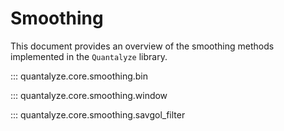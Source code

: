 # Smoothing

This document provides an overview of the smoothing methods implemented in the `Quantalyze` library.

::: quantalyze.core.smoothing.bin

::: quantalyze.core.smoothing.window

::: quantalyze.core.smoothing.savgol_filter
